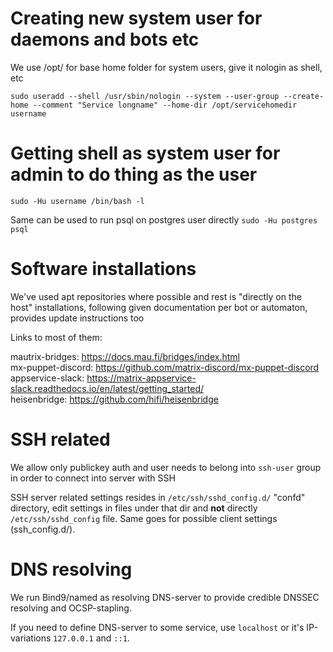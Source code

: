 # Creating new system user for daemons and bots etc

We use /opt/ for base home folder for system users, give it nologin as shell, etc

`sudo useradd --shell /usr/sbin/nologin --system --user-group --create-home --comment "Service longname" --home-dir /opt/servicehomedir username`

# Getting shell as system user for admin to do thing as the user
`sudo -Hu username /bin/bash -l`

Same can be used to run psql on postgres user directly
`sudo -Hu postgres psql`

# Software installations

We've used apt repositories where possible and rest is "directly on the host" installations, following given documentation per bot or automaton, provides update instructions too

Links to most of them:

mautrix-bridges: https://docs.mau.fi/bridges/index.html  
mx-puppet-discord: https://github.com/matrix-discord/mx-puppet-discord  
appservice-slack: https://matrix-appservice-slack.readthedocs.io/en/latest/getting_started/  
heisenbridge: https://github.com/hifi/heisenbridge

# SSH related

We allow only publickey auth and user needs to belong into `ssh-user` group in order to connect into server with SSH

SSH server related settings resides in `/etc/ssh/sshd_config.d/` "confd" directory, edit settings in files under that dir and **not** directly `/etc/ssh/sshd_config` file. Same goes for possible client settings (ssh_config.d/).

# DNS resolving

We run Bind9/named as resolving DNS-server to provide credible DNSSEC resolving and OCSP-stapling.

If you need to define DNS-server to some service, use `localhost` or it's IP-variations `127.0.0.1` and `::1`.
